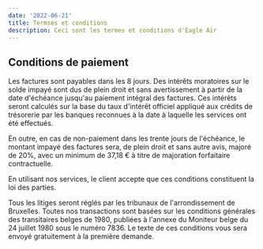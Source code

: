 ```yaml
---
date: '2022-06-21'
title: Termses et conditions
description: Ceci sont les termes et conditions d'Eagle Air
---
```


## Conditions de paiement

Les factures sont payables dans les 8 jours.
Des intérêts moratoires sur le solde impayé sont dus de plein droit et sans avertissement à partir de la date d'échéance jusqu'au paiement intégral des factures. Ces intérêts seront calculés sur la base du taux d'intérêt officiel appliqué aux crédits de trésorerie par les banques reconnues à la date à laquelle les services ont été effectués.

En outre, en cas de non-paiement dans les trente jours de l'échéance, le montant impayé des factures sera, de plein droit et sans autre avis, majoré de 20%, avec un minimum de 37,18 € à titre de majoration forfaitaire contractuelle.

En utilisant nos services, le client accepte que ces conditions constituent la loi des parties.

Tous les litiges seront réglés par les tribunaux de l'arrondissement de Bruxelles.
Toutes nos transactions sont basées sur les conditions générales des transitaires belges de 1980, publiées à l'annexe du Moniteur belge du 24 juillet 1980 sous le numéro 7836. Le texte de ces conditions vous sera envoyé gratuitement à la première demande.
